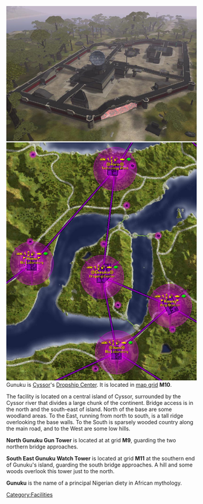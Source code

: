 ![](images/Gunuku.jpg "fig:Gunuku.jpg")
![](images/Gunuku_map.jpg "fig:Gunuku_map.jpg") Gunuku is
[Cyssor](Cyssor "wikilink")'s [Dropship
Center](Dropship_Center "wikilink"). It is located in [map
grid](map_grid "wikilink") **M10**.

The facility is located on a central island of Cyssor, surrounded by the
Cyssor river that divides a large chunk of the continent. Bridge access
is in the north and the south-east of island. North of the base are some
woodland areas. To the East, running from north to south, is a tall
ridge overlooking the base walls. To the South is sparsely wooded
country along the main road, and to the West are some low hills.

**North Gunuku Gun Tower** is located at at grid **M9**, guarding the
two northern bridge approaches.

**South East Gunuku Watch Tower** is located at grid **M11** at the
southern end of Gunuku's island, guarding the south bridge approaches. A
hill and some woods overlook this tower just to the north.

**Gunuku** is the name of a principal Nigerian diety in African
mythology.

[Category:Facilities](Category:Facilities "wikilink")

